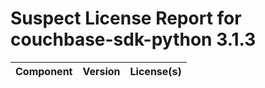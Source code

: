 
Suspect License Report for couchbase-sdk-python 3.1.3
=====================================================

|Component|Version|License(s)|
| :--- | :--- | :--- |
